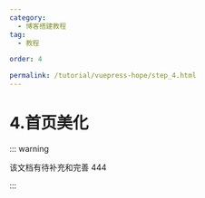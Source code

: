 ```yaml
---
category:
  - 博客搭建教程
tag:
  - 教程

order: 4

permalink: /tutorial/vuepress-hope/step_4.html
---
```


# 4.首页美化

::: warning

该文档有待补充和完善 444

:::

